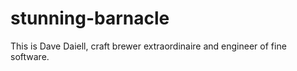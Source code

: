 # stunning-barnacle
This is Dave Daiell, craft brewer extraordinaire and engineer of fine software.

